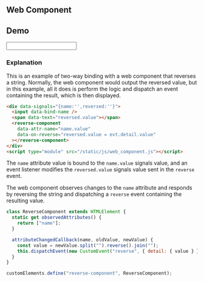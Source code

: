 ## Web Component

## Demo

<div data-signals="{name:'',reversed:''}" class="flex flex-col gap-4">
    <input data-bind-name class="flex items-center input input-bordered">
    <div class="h-16 alert">
        <span data-text="reversed.value"></span>
    </div>
    <reverse-component data-attr-name="name.value" data-on-reverse="reversed.value = evt.detail.reversed"></reverse-component>
    <script type="module" src="/static/js/web_component.js"></script>
</div>

### Explanation

This is an example of two-way binding with a web component that reverses a string. Normally, the web component would output the reversed value, but in this example, all it does is perform the logic and dispatch an event containing the result, which is then displayed.

```html
<div data-signals="{name:'',reversed:''}">
  <input data-bind-name />
  <span data-text="reversed.value"></span>
  <reverse-component
    data-attr-name="name.value"
    data-on-reverse="reversed.value = evt.detail.value"
  ></reverse-component>
</div>
<script type="module" src="/static/js/web_component.js"></script>
```

The `name` attribute value is bound to the `name.value` signals value, and an event listener modifies the `reversed.value` signals value sent in the `reverse` event.

The web component observes changes to the `name` attribute and responds by reversing the string and dispatching a `reverse` event containing the resulting value.

```js
class ReverseComponent extends HTMLElement {
  static get observedAttributes() {
    return ["name"];
  }

  attributeChangedCallback(name, oldValue, newValue) {
    const value = newValue.split("").reverse().join("");
    this.dispatchEvent(new CustomEvent("reverse", { detail: { value } }));
  }
}

customElements.define("reverse-component", ReverseComponent);
```
